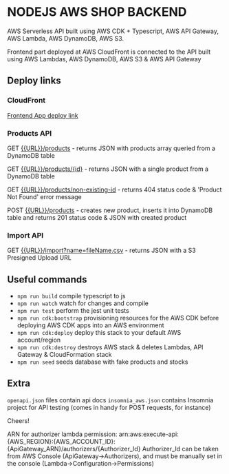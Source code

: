 # NODEJS AWS SHOP BACKEND

AWS Serverless API built using AWS CDK + Typescript, AWS API Gateway, AWS Lambda, AWS DynamoDB, AWS S3.

Frontend part deployed at AWS CloudFront is connected to the API built using AWS Lambdas, AWS DynamoDB, AWS S3 & AWS API Gateway

## Deploy links

### CloudFront

[Frontend App deploy link](https://dosfklikrk6wd.cloudfront.net/)

### Products API

GET [{{URL}}/products](https://km96rjp673.execute-api.us-east-1.amazonaws.com/products) - returns JSON with products array queried from a DynamoDB table

GET [{{URL}}/products/{id}](https://km96rjp673.execute-api.us-east-1.amazonaws.com/products/855e9a53-dd3c-46b8-8cb1-329f133146f6) - returns JSON with a single product from a DynamoDB table

GET [{{URL}}/products/non-existing-id](https://km96rjp673.execute-api.us-east-1.amazonaws.com/products/some-random-id) - returns 404 status code & 'Product Not Found' error message

POST [{{URL}}/products](https://km96rjp673.execute-api.us-east-1.amazonaws.com/products/some-random-id) - creates new product, inserts it into DynamoDB table and returns 201 status code & JSON with created product

### Import API

GET [{{URL}}/import?name=fileName.csv](https://i3jtq6hsag.execute-api.us-east-1.amazonaws.com/dev/import?name=fileName.csv) - returns JSON with a S3 Presigned Upload URL

## Useful commands

* `npm run build`   compile typescript to js
* `npm run watch`   watch for changes and compile
* `npm run test`    perform the jest unit tests
* `npm run cdk:bootstrap` provisioning resources for the AWS CDK before deploying AWS CDK apps into an AWS environment
* `npm run cdk:deploy`      deploy this stack to your default AWS account/region
* `npm run cdk:destroy` destroys AWS stack & deletes Lambdas, API Gateway & CloudFormation stack
* `npm run seed`    seeds database with fake products and stocks

## Extra

`openapi.json` files contain api docs
`insomnia_aws.json` contains Insomnia project for API testing (comes in handy for POST requests, for instance)

Cheers!

ARN for authorizer lambda permission:
arn:aws:execute-api:{AWS_REGION}:{AWS_ACCOUNT_ID}:{ApiGateway_ARN}/authorizers/{Authorizer_Id}
Authorizer_Id can be taken from AWS Console (ApiGateway->Authorizers), and must be manually set in the console (Lambda->Configuration->Permissions)